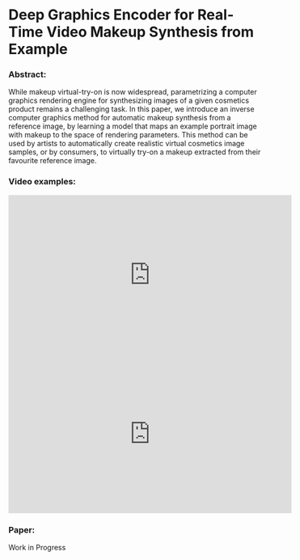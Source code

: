 # Deep Graphics Encoder for Real-Time Video Makeup Synthesis from Example
<!--
<div>
    <h2><a style="width: 20%;margin: 2.5%;" href="https://www.linkedin.com/in/robin-kips" target="_blank">Robin Kips</a><a style="width: 20%;margin: 2.5%;" href="https://www.linkedin.com/in/pietro-gori-b097bb118/" target="_blank">Pietro Gori</a><a style="width: 20%;margin: 2.5%;" href="https://www.linkedin.com/in/matthieu-perrot-225ab01b/" target="_blank">Matthieu Perrot</a><a style="width: 20%;margin: 2.5%;" href="https://www.linkedin.com/in/isabelle-bloch-b954144/" target="_blank">Isabelle Bloch</a></h2>
</div>


<p align="center">
   <img  style="width: 32%;margin: 2.5%;" width="40%" src="images/loreal_research.png">  <img  style="width: 12%;margin: 2.5%;" width="40%" src="images/telecom_icon.png">   <img  style="width: 34%;margin: 2.5%;" width="40%" src="images/idp_icon.png">
</p>



![example_style_transfer](images/full_face_shades.png)
-->

### Abstract:
While makeup virtual-try-on is now widespread, parametrizing a computer graphics rendering engine for synthesizing images of a given cosmetics product remains a challenging task.
In this paper, we introduce an inverse computer graphics method for automatic makeup synthesis from a reference image, by learning a model that maps an example portrait image with makeup to the space of rendering parameters. 
This method can be used by artists to automatically create realistic virtual cosmetics image samples, or by consumers, to virtually try-on a makeup extracted from their favourite reference image.


### Video examples:

<iframe  style="display: block; margin: auto;" width="560" height="315" src="https://www.youtube.com/embed/GmciY9rUMOw" frameborder="0" allow="accelerometer; autoplay; encrypted-media; gyroscope; picture-in-picture" allowfullscreen></iframe>
<iframe style="display: block; margin: auto;"  width="560" height="315" src="https://www.youtube.com/embed/0dMrf0yZvUw" frameborder="0" allow="accelerometer; autoplay; encrypted-media; gyroscope; picture-in-picture" allowfullscreen></iframe>

### Paper:

Work in Progress
<!--
Paper : [ECCV Workshop proceedings](https://link.springer.com/chapter/10.1007%2F978-3-030-67070-2_17) \
ArXiv : [https://arxiv.org/abs/2008.10298](https://arxiv.org/abs/2008.10298) \
Supplementary Materials : [ECCV Workshop supplementary](https://static-content.springer.com/esm/chp%3A10.1007%2F978-3-030-67070-2_17/MediaObjects/509619_1_En_17_MOESM6_ESM.pdf)
 <div align="center" style="display:flex; margin-bottom:50px; margin-top: 30px;">
    <div style="width:20%;display: inline-block;">    
        <a href="https://arxiv.org/abs/2008.10298" target="_blank">
            <img class="layered-paper-big" style="max-height:200px" src="images/ca_gan_paper-page-001.jpg">
        </a>
    </div>
    <div style="width:70%;display: flex; align-items: center; margin-left: 5%;">
        <div style="text-align: left;">
            <span style="font-size:12pt">R. Kips, P. Gori, M. Perrot, I.Bloch</span><br>
            <span style="font-size:12pt">
                <b>CA-GAN: Weakly Supervised Color Aware GAN for Controllable Makeup Transfer</b>
            </span>
            <br>
            <span style="font-size:12pt">AIM20 (ECCV20 Workshop)</span>
            <span style="font-size:12pt"><a href="https://arxiv.org/abs/2008.10298" target="_blank">[arXiv]</a>&nbsp;<a href="bibtex.txt" target="_blank">[BibTeX]</a>&nbsp;<a href="ca_gan_supplementary.pdf" target="_blank">[Supplementary Materials]</a></span>
        </div>
    </div>
</div>
-->

